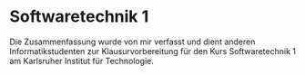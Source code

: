 # Softwaretechnik 1

Die Zusammenfassung wurde von mir verfasst und dient anderen Informatikstudenten zur Klausurvorbereitung für den Kurs Softwaretechnik 1 am Karlsruher Institut für Technologie.
